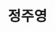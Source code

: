---
layout: hubs
key: Q468467
title: 정주영
name: 정주영
description: 현대그룹의 창시자
score: 0.0008328849430544346
degree: 10
---